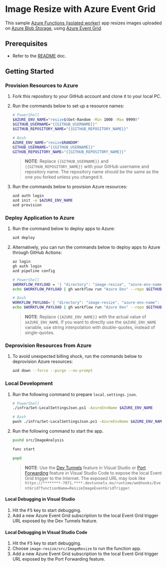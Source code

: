 # Image Resize with Azure Event Grid

This sample [Azure Functions (isolated worker)](https://learn.microsoft.com/azure/azure-functions/dotnet-isolated-process-guide) app resizes images uploaded on [Azure Blob Storage](https://learn.microsoft.com/azure/storage/blobs/storage-blobs-overview), using [Azure Event Grid](https://learn.microsoft.com/azure/event-grid/overview).

## Prerequisites

- Refer to the [README](../README.md#prerequisites) doc.

## Getting Started

### Provision Resources to Azure

1. Fork this repository to your GitHub account and clone it to your local PC.
1. Run the commands below to set up a resource names:

   ```bash
   # PowerShell
   $AZURE_ENV_NAME="resize$(Get-Random -Min 1000 -Max 9999)"
   $GITHUB_USERNAME="{{GITHUB_USERNAME}}"
   $GITHUB_REPOSITORY_NAME="{{GITHUB_REPOSITORY_NAME}}"

   # Bash
   AZURE_ENV_NAME="resize$RANDOM"
   GITHUB_USERNAME="{{GITHUB_USERNAME}}"
   GITHUB_REPOSITORY_NAME="{{GITHUB_REPOSITORY_NAME}}"
   ```

   > **NOTE**: Replace `{{GITHUB_USERNAME}}` and `{{GITHUB_REPOSITORY_NAME}}` with your GitHub username and repository name. The repository name should be the same as the one you forked unless you changed it.

1. Run the commands below to provision Azure resources:

   ```bash
   azd auth login
   azd init -e $AZURE_ENV_NAME
   azd provision
   ```

### Deploy Application to Azure

1. Run the command below to deploy apps to Azure:

   ```bash
   azd deploy
   ```

1. Alternatively, you can run the commands below to deploy apps to Azure through GitHub Actions:

   ```bash
   az login
   gh auth login
   azd pipeline config

   # PowerShell
   $WORKFLOW_PAYLOAD = '{ "directory": "image-resize", "azure-env-name": "{{AZURE_ENV_NAME}}" }'
   echo $WORKFLOW_PAYLOAD | gh workflow run "Azure Dev" --repo $GITHUB_USERNAME/$GITHUB_REPOSITORY_NAME --json

   # Bash
   WORKFLOW_PAYLOAD='{ "directory": "image-resize", "azure-env-name": "{{AZURE_ENV_NAME}}" }'
   echo $WORKFLOW_PAYLOAD | gh workflow run "Azure Dev" --repo $GITHUB_USERNAME/$GITHUB_REPOSITORY_NAME --json
   ```

   > **NOTE**: Replace `{{AZURE_ENV_NAME}}` with the actual value of `$AZURE_ENV_NAME`. If you want to directly use the `$AZURE_ENV_NAME` variable, use string interpolation with double-quotes, instead of single-quotes.

### Deprovision Resources from Azure

1. To avoid unexpected billing shock, run the commands below to deprovision Azure resources:

   ```bash
   azd down --force --purge --no-prompt
   ```

### Local Development

1. Run the following command to prepare `local.settings.json`.

   ```bash
   # PowerShell
   ./infra/Set-LocalSettingsJson.ps1 -AzureEnvName $AZURE_ENV_NAME

   # Bash
   pwsh ./infra/Set-LocalSettingsJson.ps1 -AzureEnvName $AZURE_ENV_NAME
   ```

1. Run the following command to start the app.

   ```bash
   pushd src/ImageAnalysis

   func start

   popd
   ```

   > **NOTE**: Use the [Dev Tunnels](https://learn.microsoft.com/connectors/custom-connectors/port-tunneling) feature in Visual Studio or [Port Forwarding](https://code.visualstudio.com/docs/editor/port-forwarding) feature in Visual Studio Code to expose the local Event Grid trigger to the Internet. The exposed URL may look like `https://********-7071.****.devtunnels.ms/runtime/webhooks/EventGrid?functionName=ResizeImageEventGridTrigger`.

#### Local Debugging in Visual Studio

1. Hit the <kbd>F5</kbd> key to start debugging.
1. Add a new Azure Event Grid subscription to the local Event Grid trigger URL exposed by the Dev Tunnels feature.

#### Local Debugging in Visual Studio Code

1. Hit the <kbd>F5</kbd> key to start debugging.
1. Choose `image-resize/src/ImageResize` to run the function app.
1. Add a new Azure Event Grid subscription to the local Event Grid trigger URL exposed by the Port Forwarding feature.
